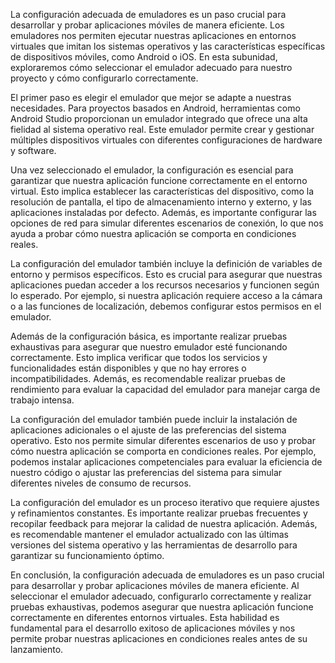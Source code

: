 La configuración adecuada de emuladores es un paso crucial para desarrollar y probar aplicaciones móviles de manera eficiente. Los emuladores nos permiten ejecutar nuestras aplicaciones en entornos virtuales que imitan los sistemas operativos y las características específicas de dispositivos móviles, como Android o iOS. En esta subunidad, exploraremos cómo seleccionar el emulador adecuado para nuestro proyecto y cómo configurarlo correctamente.

El primer paso es elegir el emulador que mejor se adapte a nuestras necesidades. Para proyectos basados en Android, herramientas como Android Studio proporcionan un emulador integrado que ofrece una alta fielidad al sistema operativo real. Este emulador permite crear y gestionar múltiples dispositivos virtuales con diferentes configuraciones de hardware y software.

Una vez seleccionado el emulador, la configuración es esencial para garantizar que nuestra aplicación funcione correctamente en el entorno virtual. Esto implica establecer las características del dispositivo, como la resolución de pantalla, el tipo de almacenamiento interno y externo, y las aplicaciones instaladas por defecto. Además, es importante configurar las opciones de red para simular diferentes escenarios de conexión, lo que nos ayuda a probar cómo nuestra aplicación se comporta en condiciones reales.

La configuración del emulador también incluye la definición de variables de entorno y permisos específicos. Esto es crucial para asegurar que nuestras aplicaciones puedan acceder a los recursos necesarios y funcionen según lo esperado. Por ejemplo, si nuestra aplicación requiere acceso a la cámara o a las funciones de localización, debemos configurar estos permisos en el emulador.

Además de la configuración básica, es importante realizar pruebas exhaustivas para asegurar que nuestro emulador esté funcionando correctamente. Esto implica verificar que todos los servicios y funcionalidades están disponibles y que no hay errores o incompatibilidades. Además, es recomendable realizar pruebas de rendimiento para evaluar la capacidad del emulador para manejar carga de trabajo intensa.

La configuración del emulador también puede incluir la instalación de aplicaciones adicionales o el ajuste de las preferencias del sistema operativo. Esto nos permite simular diferentes escenarios de uso y probar cómo nuestra aplicación se comporta en condiciones reales. Por ejemplo, podemos instalar aplicaciones competenciales para evaluar la eficiencia de nuestro código o ajustar las preferencias del sistema para simular diferentes niveles de consumo de recursos.

La configuración del emulador es un proceso iterativo que requiere ajustes y refinamientos constantes. Es importante realizar pruebas frecuentes y recopilar feedback para mejorar la calidad de nuestra aplicación. Además, es recomendable mantener el emulador actualizado con las últimas versiones del sistema operativo y las herramientas de desarrollo para garantizar su funcionamiento óptimo.

En conclusión, la configuración adecuada de emuladores es un paso crucial para desarrollar y probar aplicaciones móviles de manera eficiente. Al seleccionar el emulador adecuado, configurarlo correctamente y realizar pruebas exhaustivas, podemos asegurar que nuestra aplicación funcione correctamente en diferentes entornos virtuales. Esta habilidad es fundamental para el desarrollo exitoso de aplicaciones móviles y nos permite probar nuestras aplicaciones en condiciones reales antes de su lanzamiento.

